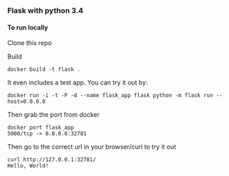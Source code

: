 ### Flask with python 3.4


#### To run locally
Clone this repo

Build
```
docker build -t flask .
```

It even includes a test app. You can try it out by:
```
docker run -i -t -P -d --name flask_app flask python -m flask run --host=0.0.0.0
```
Then grab the port from docker
```
docker port flask_app
5000/tcp -> 0.0.0.0:32781
```

Then go to the correct url in your browser/curl to try it out

```
curl http://127.0.0.1:32781/
Hello, World!
```
